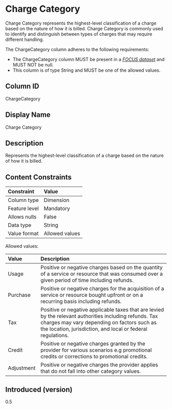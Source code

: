 # Charge Category

Charge Category represents the highest-level classification of a charge based on the nature of how it is billed. Charge Category is commonly used to identify and distinguish between types of charges that may require different handling.

The ChargeCategory column adheres to the following requirements:

* The ChargeCategory column MUST be present in a [*FOCUS dataset*](#glossary:FOCUS-dataset) and MUST NOT be null.
* This column is of type String and MUST be one of the allowed values.

## Column ID

ChargeCategory

## Display Name

Charge Category

## Description

Represents the highest-level classification of a charge based on the nature of how it is billed.

## Content Constraints

| Constraint      | Value          |
| :-------------- | :------------- |
| Column type     | Dimension      |
| Feature level   | Mandatory      |
| Allows nulls    | False          |
| Data type       | String         |
| Value format    | Allowed values |

Allowed values:

| Value      | Description                          |
| :--------- | :------------------------------------|
| Usage      | Positive or negative charges based on the quantity of a service or resource that was consumed over a given period of time including refunds.     |
| Purchase   | Positive or negative charges for the acquisition of a service or resource bought upfront or on a recurring basis including refunds.              |
| Tax        | Positive or negative applicable taxes that are levied by the relevant authorities including refunds. Tax charges may vary depending on factors such as the location, jurisdiction, and local or federal regulations. |
| Credit      | Positive or negative charges granted by the provider for various scenarios e.g promotional credits or corrections to promotional credits.     |
| Adjustment      | Positive or negative charges the provider applies that do not fall into other category values.    |


## Introduced (version)

0.5
